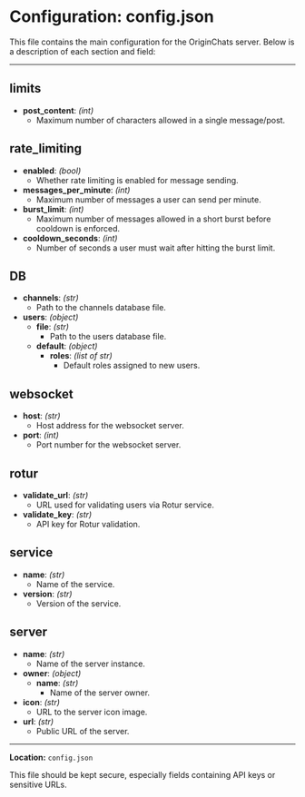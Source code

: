 # Configuration: config.json

This file contains the main configuration for the OriginChats server. Below is a description of each section and field:

---

## limits

- **post_content**: *(int)*
  - Maximum number of characters allowed in a single message/post.

## rate_limiting

- **enabled**: *(bool)*
  - Whether rate limiting is enabled for message sending.
- **messages_per_minute**: *(int)*
  - Maximum number of messages a user can send per minute.
- **burst_limit**: *(int)*
  - Maximum number of messages allowed in a short burst before cooldown is enforced.
- **cooldown_seconds**: *(int)*
  - Number of seconds a user must wait after hitting the burst limit.

## DB

- **channels**: *(str)*
  - Path to the channels database file.
- **users**: *(object)*
  - **file**: *(str)*
    - Path to the users database file.
  - **default**: *(object)*
    - **roles**: *(list of str)*
      - Default roles assigned to new users.

## websocket

- **host**: *(str)*
  - Host address for the websocket server.
- **port**: *(int)*
  - Port number for the websocket server.

## rotur

- **validate_url**: *(str)*
  - URL used for validating users via Rotur service.
- **validate_key**: *(str)*
  - API key for Rotur validation.

## service

- **name**: *(str)*
  - Name of the service.
- **version**: *(str)*
  - Version of the service.

## server

- **name**: *(str)*
  - Name of the server instance.
- **owner**: *(object)*
  - **name**: *(str)*
    - Name of the server owner.
- **icon**: *(str)*
  - URL to the server icon image.
- **url**: *(str)*
  - Public URL of the server.

---

**Location:** `config.json`

This file should be kept secure, especially fields containing API keys or sensitive URLs.
